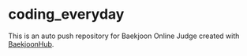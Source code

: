 # coding_everyday
This is an auto push repository for Baekjoon Online Judge created with [BaekjoonHub](https://github.com/BaekjoonHub/BaekjoonHub).
